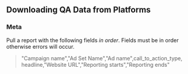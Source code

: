 

## Downloading QA Data from Platforms

### Meta

Pull a report with the following fields *in order*. Fields must be in order otherwise errors will occur.
> "Campaign name","Ad Set Name","Ad name",call_to_action_type, headline,"Website URL","Reporting starts","Reporting ends"